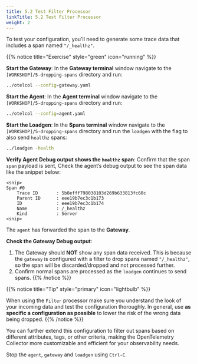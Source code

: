 ```yaml
---
title: 5.2 Test Filter Processor
linkTitle: 5.2 Test Filter Processor
weight: 2
---
```


To test your configuration, you'll need to generate some trace data that includes a span named `"/_healthz"`.

{{% notice title="Exercise" style="green" icon="running" %}}

**Start the Gateway**: In the **Gateway terminal** window navigate to the `[WORKSHOP]/5-dropping-spans` directory and run:

```bash { title="Start the Gateway" }
../otelcol --config=gateway.yaml
```

**Start the Agent**: In the **Agent terminal** window navigate to the `[WORKSHOP]/5-dropping-spans` directory and run:

```bash { title="Start the Agent" }
../otelcol --config=agent.yaml
```

**Start the Loadgen**: In the **Spans terminal** window navigate to the `[WORKSHOP]/5-dropping-spans` directory and run the `loadgen` with the flag to also send `healthz` spans:
  
```bash { title="Loadgen" }
../loadgen -health
```

**Verify Agent Debug output shows the `healthz` span**: Confirm that the span `span` payload is sent, Check the agent’s debug output to see the span data like the snippet below:

```text { title="Debug Output" }
<snip>
Span #0
    Trace ID       : 5b8efff798038103d269b633813fc60c
    Parent ID      : eee19b7ec3c1b173
    ID             : eee19b7ec3c1b174
    Name           : /_healthz
    Kind           : Server
<snip>
```

The `agent` has forwarded the span to the **Gateway**.
  
**Check the Gateway Debug output**:

1. The Gateway should **NOT** show any span data received. This is because the `gateway` is configured with a filter to drop spans named `"/_healthz"`, so the span will be discarded/dropped and not processed further.
2. Confirm normal spans are processed as the `loadgen` continues to send spans.
{{% /notice %}}

{{% notice title="Tip" style="primary" icon="lightbulb" %}}

When using the `Filter` processor make sure you understand the look of your incoming data and test the configuration thoroughly. In general, use **as specific a configuration as possible** to lower the risk of the wrong data being dropped.
{{% /notice %}}
<!--
---
The following excises can be done in your own time after the workshop.

**(Optional) Modify the Filter Condition**:

If you’d like, you can customize the filter condition to drop spans based on different criteria. This step is optional and can be explored later. For example, you might configure the filter to drop spans that include a specific tag or attribute.

Here’s an example of dropping spans based on an attribute:

```yaml
filter:
  error_mode: ignore
  traces:
    span:
      - 'attributes["service.name"] == "frontend"'
```

This filter would drop spans where the `service.name` attribute is set to `frontend`.

**(Optional) Filter Multiple Spans**:

You can filter out multiple span names by extending the span list:

```yaml
filter:
  error_mode: ignore
  traces:
    span:
      - 'name == "/_healthz"'
      - 'name == "/internal/metrics"'
```

This will drop spans with the names `"/_healthz"` and `"/internal/metrics"`.
-->
You can further extend this configuration to filter out spans based on different attributes, tags, or other criteria, making the OpenTelemetry Collector more customizable and efficient for your observability needs.

Stop the `agent`, `gateway` and `loadgen` using `Ctrl-C`.
